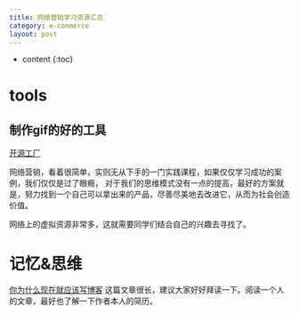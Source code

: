 ```yaml
---
title: 网络营销学习资源汇总
category: e-commerce
layout: post
---
```

* content
{:toc}

# tools

## 制作gif的好的工具

[开源工厂](https://openingsource.org/1280/)


网络营销，看着很简单，实则无从下手的一门实践课程，如果仅仅学习成功的案例，我们仅仅是过了眼瘾，
对于我们的思维模式没有一点的提高，最好的方案就是，努力找到一个自己可以拿出来的产品，尽善尽美地去改进它，从而为社会创造价值。

网络上的虚拟资源非常多，这就需要同学们结合自己的兴趣去寻找了。

# 记忆&思维
[你为什么现在就应该写博客](http://mindhacks.cn/2009/02/15/why-you-should-start-blogging-now/)
这篇文章很长，建议大家好好拜读一下。阅读一个人的文章，最好也了解一下作者本人的简历。


